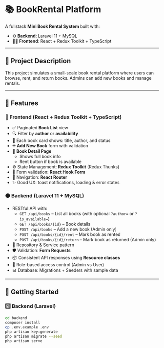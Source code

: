 # 📚 BookRental Platform

A fullstack **Mini Book Rental System** built with:

- ⚙️ **Backend**: Laravel 11 + MySQL
- 🧑‍💻 **Frontend**: React + Redux Toolkit + TypeScript

---

## 📝 Project Description

This project simulates a small-scale book rental platform where users can browse, rent, and return books. Admins can add new books and manage rentals.

---

## 🧩 Features

### 🔵 Frontend (React + Redux Toolkit + TypeScript)

- ✅ Paginated **Book List** view
- 🔍 Filter by **author** or **availability**
- 📘 Each book card shows: title, author, and status
- ➕ **Add New Book** form with validation
- 📄 **Book Detail Page**
  - Shows full book info
  - Rent button if book is available
- ⚙️ State Management: **Redux Toolkit** (Redux Thunks)
- 🚀 Form validation: **React Hook Form**
- 🔁 Navigation: **React Router**
- ✨ Good UX: toast notifications, loading & error states

### 🟠 Backend (Laravel 11 + MySQL)

- RESTful API with:
  - `GET /api/books` – List all books (with optional `?author=` or `?is_available=`)
  - `GET /api/books/{id}` – Book details
  - `POST /api/books` – Add a new book (Admin only)
  - `POST /api/books/{id}/rent` – Mark book as rented
  - `POST /api/books/{id}/return` – Mark book as returned (Admin only)
- 🧠 Repository & Service pattern
- 🛡️ Validation: **Form Requests**
- 📦 Consistent API responses using **Resource classes**
- 🔐 Role-based access control (Admin vs User)
- 📊 Database: Migrations + Seeders with sample data

---

## 🚀 Getting Started

### 1️⃣ Backend (Laravel)

```bash
cd backend
composer install
cp .env.example .env
php artisan key:generate
php artisan migrate --seed
php artisan serve



